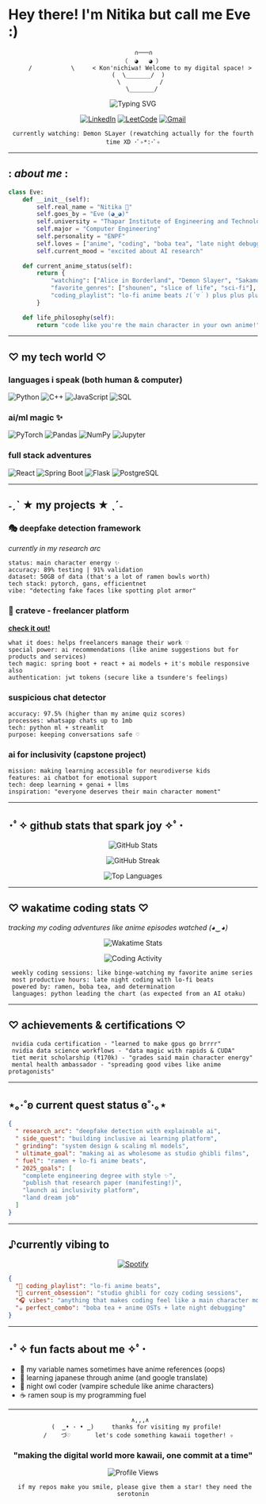 #  Hey there! I'm Nitika but call me Eve :)  

<div align="center">
  
```
      ∩───∩
     （  ◕   ◕ ）
    /           \     < Kon'nichiwa! Welcome to my digital space! >
   (  \_______/  )
    \           /
     \_______/
```

![Typing SVG](https://readme-typing-svg.herokuapp.com?font=JetBrains+Mono&size=24&duration=4000&pause=800&color=F8BBD0&center=true&vCenter=true&width=700&lines=✧+AI+%26+ML+Otaku+✧;Coding+like+it's+my+anime+arc;Building+the+future+with+✨kawaii✨+code;Computer+Engineering+%40+Thapar;Making+AI+more+inclusive+～(＾◡＾)～)

</div>

<div align="center">
  
[![LinkedIn](https://img.shields.io/badge/LinkedIn-pastel?style=flat-square&logo=linkedin&logoColor=white&color=E1BEE7)](https://www.linkedin.com/in/nitika-6ab64024a)
[![LeetCode](https://img.shields.io/badge/LeetCode-kawaii?style=flat-square&logo=LeetCode&logoColor=white&color=FFD1DC)](https://leetcode.com/nitika__)
[![Gmail](https://img.shields.io/badge/Gmail-soft?style=flat-square&logo=gmail&logoColor=white&color=B8E6B8)](mailto:nitikaahlawat3@gmail.com)

`currently watching: Demon SLayer (rewatching actually for the fourth time XD ･ﾟ✧*:･ﾟ✧`

</div>

---

## : *about me* :

```python
class Eve:
    def __init__(self):
        self.real_name = "Nitika 🌸"
        self.goes_by = "Eve (◕‿◕)"
        self.university = "Thapar Institute of Engineering and Technology"
        self.major = "Computer Engineering"
        self.personality = "ENPF" 
        self.loves = ["anime", "coding", "boba tea", "late night debugging", "ramen"]
        self.current_mood = "excited about AI research"
        
    def current_anime_status(self):
        return {
            "watching": ["Alice in Borderland", "Demon Slayer", "Sakamoto Days"],
            "favorite_genres": ["shounen", "slice of life", "sci-fi"],
            "coding_playlist": "lo-fi anime beats ♪(´▽｀) plus plus plus the demon slayer playlist is awesome ohh I love the Akaza Epic Theme"
        }
        
    def life_philosophy(self):
        return "code like you're the main character in your own anime!"
```

---

## ♡ my tech world ♡

### languages i speak (both human & computer) 
![Python](https://img.shields.io/badge/python-kawaii?style=for-the-badge&logo=python&logoColor=white&color=FFB6C1)
![C++](https://img.shields.io/badge/c++-aesthetic?style=for-the-badge&logo=c%2B%2B&logoColor=white&color=DDA0DD)
![JavaScript](https://img.shields.io/badge/javascript-pastel?style=for-the-badge&logo=javascript&logoColor=white&color=F0E68C)
![SQL](https://img.shields.io/badge/SQL-soft?style=for-the-badge&logo=mysql&logoColor=white&color=B8E6B8)

### ai/ml magic ✨
![PyTorch](https://img.shields.io/badge/PyTorch-kawaii?style=for-the-badge&logo=PyTorch&logoColor=white&color=FFB6C1)
![Pandas](https://img.shields.io/badge/pandas-aesthetic?style=for-the-badge&logo=pandas&logoColor=white&color=E6E6FA)
![NumPy](https://img.shields.io/badge/numpy-dreamy?style=for-the-badge&logo=numpy&logoColor=white&color=F0F8FF)
![Jupyter](https://img.shields.io/badge/jupyter-soft?style=for-the-badge&logo=jupyter&logoColor=white&color=DDD6FE)

### full stack adventures 
![React](https://img.shields.io/badge/react-pastel?style=for-the-badge&logo=react&logoColor=white&color=B8E6B8)
![Spring Boot](https://img.shields.io/badge/spring-kawaii?style=for-the-badge&logo=spring&logoColor=white&color=FFD1DC)
![Flask](https://img.shields.io/badge/flask-aesthetic?style=for-the-badge&logo=flask&logoColor=white&color=E1BEE7)
![PostgreSQL](https://img.shields.io/badge/postgresql-dreamy?style=for-the-badge&logo=postgresql&logoColor=white&color=F5DEB3)

---

## ˗ˏˋ ★ my projects ★ ˎˊ˗

### 🎭 deepfake detection framework
*currently in my research arc* 
```
status: main character energy ✨
accuracy: 89% testing | 91% validation 
dataset: 50GB of data (that's a lot of ramen bowls worth)
tech stack: pytorch, gans, efficientnet
vibe: "detecting fake faces like spotting plot armor"
```

### 🌸 crateve - freelancer platform 
**[check it out!](https://crate-eve.vercel.app)** 
```
what it does: helps freelancers manage their work ♡
special power: ai recommendations (like anime suggestions but for products and services)
tech magic: spring boot + react + ai models + it's mobile responsive also
authentication: jwt tokens (secure like a tsundere's feelings)
```

###  suspicious chat detector 
```
accuracy: 97.5% (higher than my anime quiz scores)
processes: whatsapp chats up to 1mb
tech: python ml + streamlit 
purpose: keeping conversations safe ♡
```

###  ai for inclusivity (capstone project)
```
mission: making learning accessible for neurodiverse kids
features: ai chatbot for emotional support
tech: deep learning + genai + llms
inspiration: "everyone deserves their main character moment"
```

---

## ･ﾟ✧ github stats that spark joy ✧ﾟ･

<div align="center">

![GitHub Stats](https://github-readme-stats.vercel.app/api?username=Nitika13&theme=buefy&hide_border=true&include_all_commits=true&count_private=true&bg_color=0d1117&title_color=F8BBD0&text_color=E6E6FA&icon_color=DDA0DD)

![GitHub Streak](https://github-readme-streak-stats.herokuapp.com/?user=Nitika13&theme=buefy&hide_border=true&background=0d1117&stroke=F8BBD0&ring=DDA0DD&fire=FFB6C1&currStreakLabel=E6E6FA&currStreakNum=F8BBD0&sideNums=E6E6FA&sideLabels=DDA0DD&dates=B8E6B8)

![Top Languages](https://github-readme-stats.vercel.app/api/top-langs/?username=Nitika13&theme=buefy&hide_border=true&include_all_commits=true&count_private=true&layout=compact&bg_color=0d1117&title_color=F8BBD0&text_color=E6E6FA)

</div>

---

## ♡ wakatime coding stats ♡
*tracking my coding adventures like anime episodes watched (◕‿◕)*

<div align="center">

![Wakatime Stats](https://github-readme-stats.vercel.app/api/wakatime?username=@Nitika13&theme=buefy&hide_border=true&bg_color=0d1117&title_color=F8BBD0&text_color=E6E6FA&icon_color=DDA0DD&layout=compact)

![Coding Activity](https://wakatime.com/share/@Nitika13/cd097b9e-0dc7-4b29-9c26-1e3d9c6b7a5c.svg)

</div>

```
 weekly coding sessions: like binge-watching my favorite anime series
 most productive hours: late night coding with lo-fi beats
 powered by: ramen, boba tea, and determination
 languages: python leading the chart (as expected from an AI otaku)
```

---

## ♡ achievements & certifications ♡

```
 nvidia cuda certification - "learned to make gpus go brrrr"
 nvidia data science workflows - "data magic with rapids & CUDA" 
 tiet merit scholarship (₹170k) - "grades said main character energy"
 mental health ambassador - "spreading good vibes like anime protagonists"
```

---

## ⋆｡‧˚ʚ current quest status ɞ˚‧｡⋆

```json
{
  " research_arc": "deepfake detection with explainable ai",
  " side_quest": "building inclusive ai learning platform", 
  " grinding": "system design & scaling ml models",
  " ultimate_goal": "making ai as wholesome as studio ghibli films",
  " fuel": "ramen + lo-fi anime beats",
  " 2025_goals": [
    "complete engineering degree with style ✨",
    "publish that research paper (manifesting!)",
    "launch ai inclusivity platform",
    "land dream job"
  ]
}
```

---

## ♪currently vibing to

<div align="center">

[![Spotify](https://spotify-github-profile.vercel.app/api/spotify?background_color=0d1117&border_color=F8BBD0)](https://open.spotify.com/user/313g4w3ffvkdzab3dppi3uh2xtwe?si=d1e0d555d12d44f3)

</div>

```json
{
  "🎵 coding_playlist": "lo-fi anime beats",
  "🌸 current_obsession": "studio ghibli for cozy coding sessions",
  "🎧 vibes": "anything that makes coding feel like a main character moment",
  "☕ perfect_combo": "boba tea + anime OSTs + late night debugging"
}
```

---

## ･ﾟ✧ fun facts about me ✧ﾟ･

- 🌸 my variable names sometimes have anime references (oops)
- 🎌 learning japanese through anime (and google translate)
- 🌙 night owl coder (vampire schedule like anime characters)
- ☕ ramen soup is my programming fuel 

---

<div align="center">

```
    ∧,,,∧
   (  ̳• · • ̳)     thanks for visiting my profile! 
   /    づ♡       let's code something kawaii together! ✧
```

### "making the digital world more kawaii, one commit at a time"

![Profile Views](https://komarev.com/ghpvc/?username=Nitika13&label=visitors&color=F8BBD0&style=flat)

` if my repos make you smile, please give them a star! they need the serotonin`

</div>
